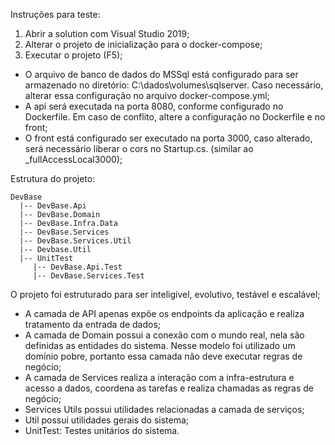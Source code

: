 Instruções para teste:
1. Abrir a solution com Visual Studio 2019;
2. Alterar o projeto de inicialização para o docker-compose;
3. Executar o projeto (F5);

 - O arquivo de banco de dados do MSSql está configurado para ser armazenado no diretório: C:\dados\volumes\sqlserver. Caso necessário, alterar essa configuração no arquivo docker-compose.yml;
 - A api será executada na porta 8080, conforme configurado no Dockerfile. Em caso de conflito, altere a configuração no Dockerfile e no front;
 - O front está configurado ser executado na porta 3000, caso alterado, será necessário liberar o cors no Startup.cs. (similar ao _fullAccessLocal3000);

Estrutura do projeto:
```
DevBase
  |-- DevBase.Api
  |-- DevBase.Domain
  |-- DevBase.Infra.Data
  |-- DevBase.Services
  |-- DevBase.Services.Util
  |-- Devbase.Util
  |-- UnitTest 
     |-- DevBase.Api.Test
     |-- DevBase.Services.Test 
```
	 
O projeto foi estruturado para ser inteligível, evolutivo, testável e escalável;
- A camada de API apenas expõe os endpoints da aplicação e realiza tratamento da entrada de dados;
- A camada de Domain possui a conexão com o mundo real, nela são definidas as entidades do sistema. Nesse modelo foi utilizado um domínio pobre, portanto essa camada não deve executar regras de negócio;
- A camada de Services realiza a interação com a infra-estrutura e acesso a dados, coordena as tarefas e realiza chamadas as regras de negócio;
- Services Utils possui utilidades relacionadas a camada de serviços;
- Util possui utilidades gerais do sistema;
- UnitTest: Testes unitários do sistema.
